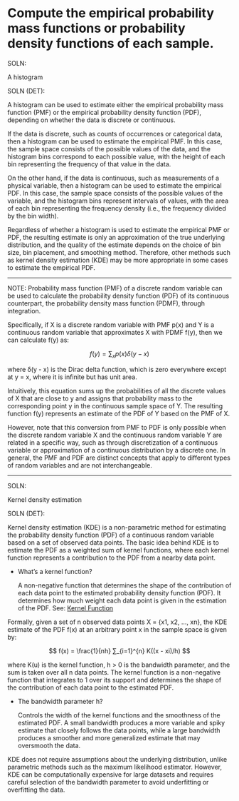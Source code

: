 # Compute the empirical probability mass functions or probability density functions of each sample.

SOLN:

A histogram

SOLN (DET):

A histogram can be used to estimate either the empirical probability mass function (PMF) or the empirical probability density function (PDF), depending on whether the data is discrete or continuous.

If the data is discrete, such as counts of occurrences or categorical data, then a histogram can be used to estimate the empirical PMF. In this case, the sample space consists of the possible values of the data, and the histogram bins correspond to each possible value, with the height of each bin representing the frequency of that value in the data.

On the other hand, if the data is continuous, such as measurements of a physical variable, then a histogram can be used to estimate the empirical PDF. In this case, the sample space consists of the possible values of the variable, and the histogram bins represent intervals of values, with the area of each bin representing the frequency density (i.e., the frequency divided by the bin width).

Regardless of whether a histogram is used to estimate the empirical PMF or PDF, the resulting estimate is only an approximation of the true underlying distribution, and the quality of the estimate depends on the choice of bin size, bin placement, and smoothing method. Therefore, other methods such as kernel density estimation (KDE) may be more appropriate in some cases to estimate the empirical PDF.

---

NOTE:
Probability mass function (PMF) of a discrete random variable can be used to calculate the probability density function (PDF) of its continuous counterpart, the probability density mass function (PDMF), through integration.

Specifically, if X is a discrete random variable with PMF p(x) and Y is a continuous random variable that approximates X with PDMF f(y), then we can calculate f(y) as:

$$
f(y) = ∑_x p(x) δ(y - x)
$$

where δ(y - x) is the Dirac delta function, which is zero everywhere except at y = x, where it is infinite but has unit area.

Intuitively, this equation sums up the probabilities of all the discrete values of X that are close to y and assigns that probability mass to the corresponding point y in the continuous sample space of Y. The resulting function f(y) represents an estimate of the PDF of Y based on the PMF of X.

However, note that this conversion from PMF to PDF is only possible when the discrete random variable X and the continuous random variable Y are related in a specific way, such as through discretization of a continuous variable or approximation of a continuous distribution by a discrete one. In general, the PMF and PDF are distinct concepts that apply to different types of random variables and are not interchangeable.

---

SOLN: 

Kernel density estimation

SOLN (DET):

Kernel density estimation (KDE) is a non-parametric method for estimating the probability density function (PDF) of a continuous random variable based on a set of observed data points. The basic idea behind KDE is to estimate the PDF as a weighted sum of kernel functions, where each kernel function represents a contribution to the PDF from a nearby data point.

- What’s a kernel function?
    
    A non-negative function that determines the shape of the contribution of each data point to the estimated probability density function (PDF). It determines how much weight each data point is given in the estimation of the PDF. See: [Kernel Function](https://www.notion.so/Kernel-Function-c89c4d3561924f90bf76173aed9e8301?pvs=21) 
    

Formally, given a set of n observed data points X = {x1, x2, ..., xn}, the KDE estimate of the PDF f(x) at an arbitrary point x in the sample space is given by:

$$
f(x) = \frac{1}{nh} ∑_{i=1}^{n}  K((x - xi)/h)
$$

where K(u) is the kernel function, h > 0 is the bandwidth parameter, and the sum is taken over all n data points. The kernel function is a non-negative function that integrates to 1 over its support and determines the shape of the contribution of each data point to the estimated PDF. 

- The bandwidth parameter h?
    
    Controls the width of the kernel functions and the smoothness of the estimated PDF. A small bandwidth produces a more variable and spiky estimate that closely follows the data points, while a large bandwidth produces a smoother and more generalized estimate that may oversmooth the data.
    

KDE does not require assumptions about the underlying distribution, unlike parametric methods such as the maximum likelihood estimator. However, KDE can be computationally expensive for large datasets and requires careful selection of the bandwidth parameter to avoid underfitting or overfitting the data.